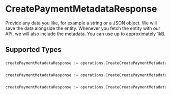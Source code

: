 # CreatePaymentMetadataResponse

Provide any data you like, for example a string or a JSON object. We will save the data alongside the entity. Whenever
you fetch the entity with our API, we will also include the metadata. You can use up to approximately 1kB.


## Supported Types

### 

```go
createPaymentMetadataResponse := operations.CreateCreatePaymentMetadataResponseStr(string{/* values here */})
```

### 

```go
createPaymentMetadataResponse := operations.CreateCreatePaymentMetadataResponseMapOfAny(map[string]any{/* values here */})
```

### 

```go
createPaymentMetadataResponse := operations.CreateCreatePaymentMetadataResponseArrayOfStr([]string{/* values here */})
```


